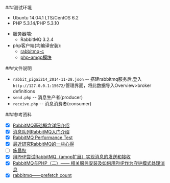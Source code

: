 ###测试环境

* Ubuntu 14.04.1 LTS/CentOS 6.2
* PHP 5.3.14/PHP 5.3.10
+ 服务器端:
  - RabbitMQ 3.2.4
+ php客户端(均编译安装):
  - [rabbitmq-c](https://github.com/alanxz/rabbitmq-c/releases/tag/v0.5.2)
  - [php-amqp模块](http://pecl.php.net/package/amqp)

###文件说明

- `rabbit_pigai214_2014-11-28.json` -- 搭建rabbitmq服务后,登入`http://127.0.0.1:15672/`管理界面，将此数据导入Overview>broker definitions
- `send.php` -- 消息生产者(producer)
- `receive.php` -- 消息消费者(consumer)

###参考资料

- [x] [RabbitMQ基础概念详细介绍](http://www.ostest.cn/archives/497)
- [x] [消息队列RabbitMQ入门介绍](http://www.ostest.cn/archives/483)
- [x] [RabbitMQ Performance Test](http://www.ostest.cn/archives/513 'rabbitmq性能测试')
- [X] [最近研究RabbitMQ的一些心得](http://rainbird.blog.51cto.com/211214/525523/)
- [ ] [施昌权](http://blog.chinaunix.net/uid/22312037/sid-163962-list-1.html)
- [x] [用PHP尝试RabbitMQ（amqp扩展）实现消息的发送和接收](http://www.icultivator.com/p/9722.html)
- [x] [RabbitMQ与PHP（二）—— 相关服务安装及如何用PHP作为守护模式处理消息](http://www.icultivator.com/p/8838.html)
- [x] [rabbitmq——prefetch count](http://my.oschina.net/hncscwc/blog/195560)
